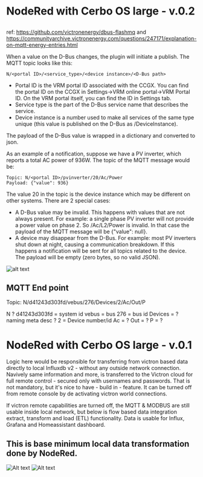 # NodeRed with Cerbo OS large - v.0.2
##
ref: https://github.com/victronenergy/dbus-flashmq
and
https://communityarchive.victronenergy.com/questions/247171/explanation-on-mqtt-energy-entries.html


When a value on the D-Bus changes, the plugin will initiate a publish. The MQTT topic looks like this:

```
N/<portal ID>/<service_type>/<device instance>/<D-Bus path>
````

- Portal ID is the VRM portal ID associated with the CCGX. You can find the portal ID on the CCGX in Settings->VRM online portal->VRM Portal ID. On the VRM portal itself, you can find the ID in Settings tab.
- Service type is the part of the D-Bus service name that describes the service.
- Device instance is a number used to make all services of the same type unique (this value is published on the D-Bus as /DeviceInstance).

The payload of the D-Bus value is wrapped in a dictionary and converted to json.

As an example of a notification, suppose we have a PV inverter, which reports a total AC power of 936W. The topic of the MQTT message would be:

```
Topic: N/<portal ID>/pvinverter/20/Ac/Power
Payload: {"value": 936}
````
The value 20 in the topic is the device instance which may be different on other systems.
There are 2 special cases:
- A D-Bus value may be invalid. This happens with values that are not always present. For example: a single phase PV inverter will not provide a power value on phase 2. So /Ac/L2/Power is invalid. In that case the payload of the MQTT message will be {"value": null}.
- A device may disappear from the D-Bus. For example: most PV inverters shut down at night, causing a communication breakdown. If this happens a notification will be sent for all topics related to the device. The payload will be empty (zero bytes, so no valid JSON).




![alt text](image-3.png)
## MQTT End point 
Topic: N/d41243d303fd/vebus/276/Devices/2/Ac/Out/P

N   ?
d41243d303fd = system id
vebus = bus
276 = bus id
Devices = ? naming meta desc ?
2 = Device number/id
Ac = ?
Out = ?
P = ?

# NodeRed with Cerbo OS large - v.0.1
Logic here would be responsible for transferring from victron based data directly to local Influxdb v2 - without any outside network connection.  Navively same information and more, is transferred to the Victron cloud for full remote control - secured only with usernames and passwords. That is not mandatory, but it's nice to have - build in - feature. It can be turned off from remote console by de activating victron world connections.

If victron remote capabilities are turned off, the MQTT & MODBUS are still usable inside local network, but below is flow based data integration extract, transform and load (ETL) functionality. Data is usable for Influx, Grafana and Homeassistant dashboard.

## This is base minimum local data transformation done by NodeRed.
![Alt text](image.png)
![Alt text](image-1.png)

